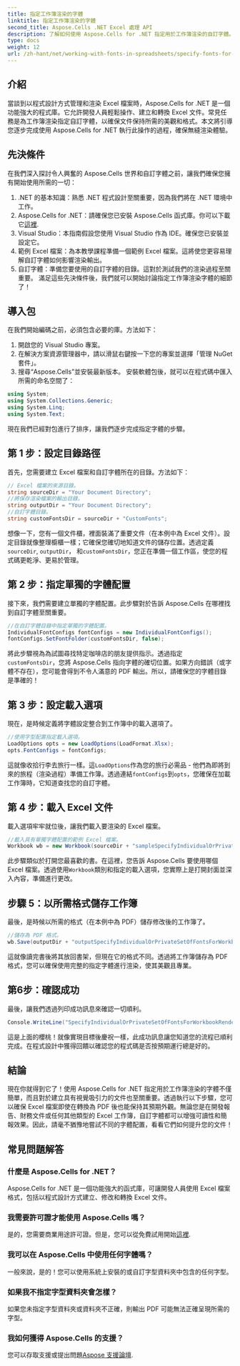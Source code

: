 ```yaml
---
title: 指定工作簿渲染的字體
linktitle: 指定工作簿渲染的字體
second_title: Aspose.Cells .NET Excel 處理 API
description: 了解如何使用 Aspose.Cells for .NET 指定用於工作簿渲染的自訂字體。確保完美 PDF 輸出的分步指南。
type: docs
weight: 12
url: /zh-hant/net/working-with-fonts-in-spreadsheets/specify-fonts-for-workbook-rendering/
---
```

## 介紹
當談到以程式設計方式管理和渲染 Excel 檔案時，Aspose.Cells for .NET 是一個功能強大的程式庫。它允許開發人員輕鬆操作、建立和轉換 Excel 文件。常見任務是為工作簿渲染指定自訂字體，以確保文件保持所需的美觀和格式。本文將引導您逐步完成使用 Aspose.Cells for .NET 執行此操作的過程，確保無縫渲染體驗。
## 先決條件
在我們深入探討令人興奮的 Aspose.Cells 世界和自訂字體之前，讓我們確保您擁有開始使用所需的一切：
1. .NET 的基本知識：熟悉 .NET 程式設計至關重要，因為我們將在 .NET 環境中工作。
2.  Aspose.Cells for .NET：請確保您已安裝 Aspose.Cells 函式庫。你可以下載它[這裡](https://releases.aspose.com/cells/net/).
3. Visual Studio：本指南假設您使用 Visual Studio 作為 IDE。確保您已安裝並設定它。
4. 範例 Excel 檔案：為本教學課程準備一個範例 Excel 檔案。這將使您更容易理解自訂字體如何影響渲染輸出。
5. 自訂字體：準備您要使用的自訂字體的目錄。這對於測試我們的渲染過程至關重要。
滿足這些先決條件後，我們就可以開始討論指定工作簿渲染字體的細節了！
## 導入包
在我們開始編碼之前，必須包含必要的庫。方法如下：
1. 開啟您的 Visual Studio 專案。
2. 在解決方案資源管理器中，請以滑鼠右鍵按一下您的專案並選擇「管理 NuGet 套件」。
3. 搜尋“Aspose.Cells”並安裝最新版本。
安裝軟體包後，就可以在程式碼中匯入所需的命名空間了：
```csharp
using System;
using System.Collections.Generic;
using System.Linq;
using System.Text;
```
現在我們已經對包進行了排序，讓我們逐步完成指定字體的步驟。
## 第 1 步：設定目錄路徑
首先，您需要建立 Excel 檔案和自訂字體所在的目錄。方法如下：
```csharp
// Excel 檔案的來源目錄。
string sourceDir = "Your Document Directory";
//將保存渲染檔案的輸出目錄。
string outputDir = "Your Document Directory";
//自訂字體目錄。
string customFontsDir = sourceDir + "CustomFonts";
```

想像一下，您有一個文件櫃，裡面裝滿了重要文件（在本例中為 Excel 文件）。設定目錄就像整理櫥櫃一樣；它確保您確切地知道文件的儲存位置。透過定義`sourceDir`, `outputDir`， 和`customFontsDir`，您正在準備一個工作區，使您的程式碼更乾淨、更易於管理。
## 第 2 步：指定單獨的字體配置
接下來，我們需要建立單獨的字體配置。此步驟對於告訴 Aspose.Cells 在哪裡找到自訂字體至關重要。
```csharp
//在自訂字體目錄中指定單獨的字體配置。
IndividualFontConfigs fontConfigs = new IndividualFontConfigs();
fontConfigs.SetFontFolder(customFontsDir, false);
```
將此步驟視為為試圖尋找特定咖啡店的朋友提供指示。透過指定`customFontsDir`，您將 Aspose.Cells 指向字體的確切位置。如果方向錯誤（或字體不存在），您可能會得到不令人滿意的 PDF 輸出。所以，請確保您的字體目錄是準確的！
## 第 3 步：設定載入選項
現在，是時候定義將字體設定整合到工作簿中的載入選項了。
```csharp
//使用字型配置指定載入選項。
LoadOptions opts = new LoadOptions(LoadFormat.Xlsx);
opts.FontConfigs = fontConfigs;
```
這就像收拾行李去旅行一樣。這`LoadOptions`作為您的旅行必需品 - 他們為即將到來的旅程（渲染過程）準備工作簿。透過連結`fontConfigs`到`opts`，您確保在加載工作簿時，它知道查找您的自訂字體。
## 第 4 步：載入 Excel 文件
載入選項牢牢就位後，讓我們載入要渲染的 Excel 檔案。
```csharp
//載入具有單獨字體配置的範例 Excel 檔案。
Workbook wb = new Workbook(sourceDir + "sampleSpecifyIndividualOrPrivateSetOfFontsForWorkbookRendering.xlsx", opts);
```
此步驟類似於打開您最喜歡的書。在這裡，您告訴 Aspose.Cells 要使用哪個 Excel 檔案。透過使用`Workbook`類別和指定的載入選項，您實際上是打開封面並深入內容，準備進行更改。
## 步驟 5：以所需格式儲存工作簿
最後，是時候以所需的格式（在本例中為 PDF）儲存修改後的工作簿了。
```csharp
//儲存為 PDF 格式。
wb.Save(outputDir + "outputSpecifyIndividualOrPrivateSetOfFontsForWorkbookRendering.pdf", SaveFormat.Pdf);
```
這就像讀完書後將其放回書架，但現在它的格式不同。透過將工作簿儲存為 PDF 格式，您可以確保使用完整的指定字體進行渲染，使其美觀且專業。
## 第6步：確認成功
最後，讓我們透過列印成功訊息來確認一切順利。
```csharp
Console.WriteLine("SpecifyIndividualOrPrivateSetOfFontsForWorkbookRendering executed successfully.");
```
這是上面的櫻桃！就像實現目標後慶祝一樣，此成功訊息讓您知道您的流程已順利完成。在程式設計中獲得回饋以確認您的程式碼是否按預期運行總是好的。
## 結論
現在你就得到它了！使用 Aspose.Cells for .NET 指定用於工作簿渲染的字體不僅簡單，而且對於建立具有視覺吸引力的文件也至關重要。透過執行以下步驟，您可以確保 Excel 檔案即使在轉換為 PDF 後也能保持其預期外觀。無論您是在開發報告、財務文件或任何其他類型的 Excel 工作簿，自訂字體都可以增強可讀性和簡報效果。因此，請毫不猶豫地嘗試不同的字體配置，看看它們如何提升您的文件！
## 常見問題解答
### 什麼是 Aspose.Cells for .NET？  
Aspose.Cells for .NET 是一個功能強大的函式庫，可讓開發人員使用 Excel 檔案格式，包括以程式設計方式建立、修改和轉換 Excel 文件。
### 我需要許可證才能使用 Aspose.Cells 嗎？  
是的，您需要商業用途許可證。但是，您可以從免費試用開始[這裡](https://releases.aspose.com/).
### 我可以在 Aspose.Cells 中使用任何字體嗎？  
一般來說，是的！您可以使用系統上安裝的或自訂字型資料夾中包含的任何字型。
### 如果我不指定字型資料夾會怎樣？  
如果您未指定字型資料夾或資料夾不正確，則輸出 PDF 可能無法正確呈現所需的字型。
### 我如何獲得 Aspose.Cells 的支援？  
您可以存取支援或提出問題[Aspose 支援論壇](https://forum.aspose.com/c/cells/9).